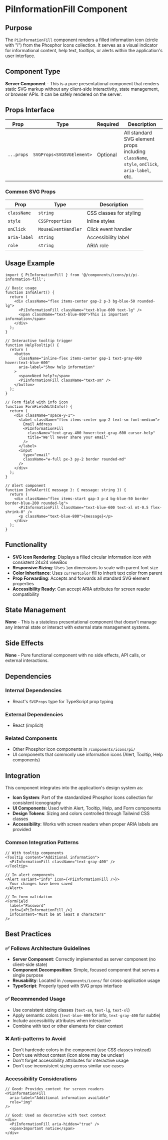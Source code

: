 # PiInformationFill Component

## Purpose
The `PiInformationFill` component renders a filled information icon (circle with "i") from the Phosphor Icons collection. It serves as a visual indicator for informational content, help text, tooltips, or alerts within the application's user interface.

## Component Type
**Server Component** - This is a pure presentational component that renders static SVG markup without any client-side interactivity, state management, or browser APIs. It can be safely rendered on the server.

## Props Interface

| Prop | Type | Required | Description |
|------|------|----------|-------------|
| `...props` | `SVGProps<SVGSVGElement>` | Optional | All standard SVG element props including `className`, `style`, `onClick`, `aria-label`, etc. |

### Common SVG Props
| Prop | Type | Description |
|------|------|-------------|
| `className` | `string` | CSS classes for styling |
| `style` | `CSSProperties` | Inline styles |
| `onClick` | `MouseEventHandler` | Click event handler |
| `aria-label` | `string` | Accessibility label |
| `role` | `string` | ARIA role |

## Usage Example

```tsx
import { PiInformationFill } from '@/components/icons/pi/pi-information-fill';

// Basic usage
function InfoAlert() {
  return (
    <div className="flex items-center gap-2 p-3 bg-blue-50 rounded-lg">
      <PiInformationFill className="text-blue-600 text-lg" />
      <span className="text-blue-800">This is important information</span>
    </div>
  );
}

// Interactive tooltip trigger
function HelpTooltip() {
  return (
    <button 
      className="inline-flex items-center gap-1 text-gray-600 hover:text-blue-600"
      aria-label="Show help information"
    >
      <span>Need help?</span>
      <PiInformationFill className="text-sm" />
    </button>
  );
}

// Form field with info icon
function FormFieldWithInfo() {
  return (
    <div className="space-y-1">
      <label className="flex items-center gap-2 text-sm font-medium">
        Email Address
        <PiInformationFill 
          className="text-gray-400 hover:text-gray-600 cursor-help"
          title="We'll never share your email"
        />
      </label>
      <input 
        type="email" 
        className="w-full px-3 py-2 border rounded-md"
      />
    </div>
  );
}

// Alert component
function InfoAlert({ message }: { message: string }) {
  return (
    <div className="flex items-start gap-3 p-4 bg-blue-50 border border-blue-200 rounded-lg">
      <PiInformationFill className="text-blue-600 text-xl mt-0.5 flex-shrink-0" />
      <p className="text-blue-800">{message}</p>
    </div>
  );
}
```

## Functionality
- **SVG Icon Rendering**: Displays a filled circular information icon with consistent 24x24 viewBox
- **Responsive Sizing**: Uses `1em` dimensions to scale with parent font size
- **Color Inheritance**: Uses `currentColor` fill to inherit text color from parent
- **Prop Forwarding**: Accepts and forwards all standard SVG element properties
- **Accessibility Ready**: Can accept ARIA attributes for screen reader compatibility

## State Management
**None** - This is a stateless presentational component that doesn't manage any internal state or interact with external state management systems.

## Side Effects
**None** - Pure functional component with no side effects, API calls, or external interactions.

## Dependencies

### Internal Dependencies
- React's `SVGProps` type for TypeScript prop typing

### External Dependencies
- React (implicit)

### Related Components
- Other Phosphor icon components in `/components/icons/pi/`
- UI components that commonly use information icons (Alert, Tooltip, Help components)

## Integration
This component integrates into the application's design system as:

- **Icon System**: Part of the standardized Phosphor Icons collection for consistent iconography
- **UI Components**: Used within Alert, Tooltip, Help, and Form components
- **Design Tokens**: Sizing and colors controlled through Tailwind CSS classes
- **Accessibility**: Works with screen readers when proper ARIA labels are provided

### Common Integration Patterns
```tsx
// With tooltip components
<Tooltip content="Additional information">
  <PiInformationFill className="text-gray-400" />
</Tooltip>

// In alert components
<Alert variant="info" icon={<PiInformationFill />}>
  Your changes have been saved
</Alert>

// In form validation
<FormField
  label="Password"
  info={<PiInformationFill />}
  infoContent="Must be at least 8 characters"
/>
```

## Best Practices

### ✅ Follows Architecture Guidelines
- **Server Component**: Correctly implemented as server component (no client-side state)
- **Component Decomposition**: Simple, focused component that serves a single purpose
- **Reusability**: Located in `/components/icons/` for cross-application usage
- **TypeScript**: Properly typed with SVG props interface

### ✅ Recommended Usage
- Use consistent sizing classes (`text-sm`, `text-lg`, `text-xl`)
- Apply semantic colors (`text-blue-600` for info, `text-gray-400` for subtle)
- Include accessibility attributes when interactive
- Combine with text or other elements for clear context

### ❌ Anti-patterns to Avoid
- Don't hardcode colors in the component (use CSS classes instead)
- Don't use without context (icon alone may be unclear)
- Don't forget accessibility attributes for interactive usage
- Don't use inconsistent sizing across similar use cases

### Accessibility Considerations
```tsx
// Good: Provides context for screen readers
<PiInformationFill 
  aria-label="Additional information available"
  role="img"
/>

// Good: Used as decorative with text context
<div>
  <PiInformationFill aria-hidden="true" />
  <span>Important notice</span>
</div>
```